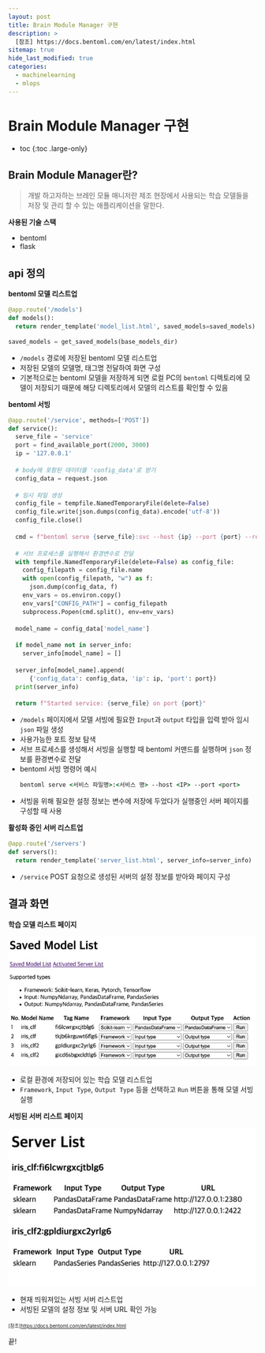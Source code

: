 ```yaml
---
layout: post
title: Brain Module Manager 구현
description: >
  [참조] https://docs.bentoml.com/en/latest/index.html
sitemap: true
hide_last_modified: true
categories:
  - machinelearning
  - mlops
---
```


# Brain Module Manager 구현

* toc
{:toc .large-only}

## Brain Module Manager란?

> 개발 하고자하는 브레인 모듈 매니저란 제조 현장에서 사용되는 학습 모델들을 저장 및 관리 할 수 있는 애플리케이션을 말한다.

**사용된 기술 스택**

- bentoml
- flask

## api 정의

**bentoml 모델 리스트업**

```py
@app.route('/models')
def models():
  return render_template('model_list.html', saved_models=saved_models)
```

```py
saved_models = get_saved_models(base_models_dir)
```

- `/models` 경로에 저장된 bentoml 모델 리스트업
- 저장된 모델의 모델명, 태그명 전달하여 화면 구성
- 기본적으로는 bentoml 모델을 저장하게 되면 로컬 PC의 `bentoml` 디렉토리에 모델이 저장되기 때문에 해당 디렉토리에서 모델의 리스트를 확인할 수 있음

**bentoml 서빙**

```py
@app.route('/service', methods=['POST'])
def service():
  serve_file = 'service'
  port = find_available_port(2000, 3000)
  ip = '127.0.0.1'

  # body에 포함된 데이터를 'config_data'로 받기
  config_data = request.json

  # 임시 파일 생성
  config_file = tempfile.NamedTemporaryFile(delete=False)
  config_file.write(json.dumps(config_data).encode('utf-8'))
  config_file.close()

  cmd = f"bentoml serve {serve_file}:svc --host {ip} --port {port} --reload"

  # 서브 프로세스를 실행해서 환경변수로 전달
  with tempfile.NamedTemporaryFile(delete=False) as config_file:
    config_filepath = config_file.name
    with open(config_filepath, "w") as f:
      json.dump(config_data, f)
    env_vars = os.environ.copy()
    env_vars["CONFIG_PATH"] = config_filepath
    subprocess.Popen(cmd.split(), env=env_vars)

  model_name = config_data['model_name']

  if model_name not in server_info:
    server_info[model_name] = []

  server_info[model_name].append(
      {'config_data': config_data, 'ip': ip, 'port': port})
  print(server_info)

  return f"Started service: {serve_file} on port {port}"
```

- `/models` 페이지에서 모델 서빙에 필요한 `Input`과 `output` 타입을 입력 받아 임시 `json` 파일 생성
- 사용가능한 포트 정보 탐색
- 서브 프로세스를 생성해서 서빙을 실행할 때 bentoml 커맨드를 실행하며 `json` 정보를 환경변수로 전달
- bentoml 서빙 명령어 예시
  ```cmd
  bentoml serve <서비스 파일명>:<서비스 명> --host <IP> --port <port>
  ```
- 서빙을 위해 필요한 설정 정보는 변수에 저장에 두었다가 실행중인 서버 페이지를 구성할 때 사용

**활성화 중인 서버 리스트업**

```py
@app.route('/servers')
def servers():
  return render_template('server_list.html', server_info=server_info)
```

- `/service` POST 요청으로 생성된 서버의 설정 정보를 받아와 페이지 구성

## 결과 화면

**학습 모델 리스트 페이지**

![그림1](/assets/img/ml/saved_model.JPG)

- 로컬 환경에 저장되어 있는 학습 모델 리스트업
- `Framework`, `Input Type`, `Output Type` 등을 선택하고 `Run` 버튼을 통해 모델 서빙 실행

**서빙된 서버 리스트 페이지**

![그림2](/assets/img/ml/server_list.JPG)

- 현재 띄워져있는 서빙 서버 리스트업
- 서빙된 모델의 설정 정보 및 서버 URL 확인 가능



<span style="font-size:70%">[참조]https://docs.bentoml.com/en/latest/index.html</span>

끝!

